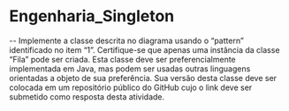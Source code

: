# Engenharia_Singleton

-- Implemente a classe descrita no diagrama usando o “pattern” identificado no item “1”. Certifique-se que apenas uma instância da classe “Fila” pode ser criada. Esta classe deve ser preferencialmente implementada em Java, mas podem ser usadas outras linguagens orientadas a objeto de sua preferência. Sua versão desta classe deve ser colocada em um repositório público do GitHub cujo o link deve ser submetido como resposta desta atividade.
